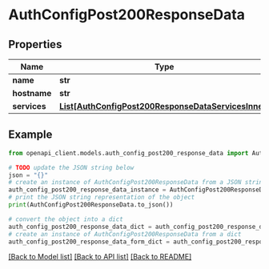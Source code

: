 # AuthConfigPost200ResponseData


## Properties

Name | Type | Description | Notes
------------ | ------------- | ------------- | -------------
**name** | **str** |  | [optional] 
**hostname** | **str** |  | [optional] 
**services** | [**List[AuthConfigPost200ResponseDataServicesInner]**](AuthConfigPost200ResponseDataServicesInner.md) |  | [optional] 

## Example

```python
from openapi_client.models.auth_config_post200_response_data import AuthConfigPost200ResponseData

# TODO update the JSON string below
json = "{}"
# create an instance of AuthConfigPost200ResponseData from a JSON string
auth_config_post200_response_data_instance = AuthConfigPost200ResponseData.from_json(json)
# print the JSON string representation of the object
print(AuthConfigPost200ResponseData.to_json())

# convert the object into a dict
auth_config_post200_response_data_dict = auth_config_post200_response_data_instance.to_dict()
# create an instance of AuthConfigPost200ResponseData from a dict
auth_config_post200_response_data_form_dict = auth_config_post200_response_data.from_dict(auth_config_post200_response_data_dict)
```
[[Back to Model list]](../README.md#documentation-for-models) [[Back to API list]](../README.md#documentation-for-api-endpoints) [[Back to README]](../README.md)


